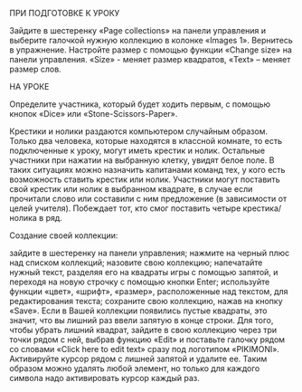 ПРИ ПОДГОТОВКЕ К УРОКУ

Зайдите в шестеренку «Page collections» на панели управления и выберите галочкой нужную коллекцию в колонке «Images 1». Вернитесь в упражнение. Настройте размер с помощью функции «Change size» на панели управления. «Size» - меняет размер квадратов, «Text» – меняет размер слов.

НА УРОКЕ

Определите участника, который будет ходить первым, с помощью кнопок «Dice» или «Stone-Scissors-Paper».

Крестики и нолики раздаются компьютером случайным образом. Только два человека, которые находятся в классной комнате, то есть подключенные к уроку, могут иметь крестик и нолик. Остальные участники при нажатии на выбранную клетку, увидят белое поле. В таких ситуациях можно назначить капитанами команд тех, у кого есть возможность ставить крестик или нолик. Участники могут поставить свой крестик или нолик в выбранном квадрате, в случае если прочитали слово или составили с ним предложение (в зависимости от целей учителя). Побеждает тот, кто смог поставить четыре крестика/нолика в ряд.

Создание своей коллекции:

зайдите в шестеренку на панели управления;
нажмите на черный плюс над списком коллекций;
назовите свою коллекцию;
напечатайте нужный текст, разделяя его на квадраты игры с помощью запятой, и переходя на новую строчку с помощью кнопки Enter;
используйте функции «цвет», «шрифт», «размер», расположенные над текстом, для редактирования текста;
сохраните свою коллекцию, нажав на кнопку «Save».
Если в Вашей коллекции появились пустые квадраты, это значит, что вы лишний раз ввели запятую в конце строки. Для того, чтобы убрать лишний квадрат, зайдите в свою коллекцию через три точки рядом с ней, выбрав функцию «Edit» и поставьте галочку рядом со словами «Click here to edit text» сразу под логотипом «PIKIMONI». Активируйте курсор рядом с лишней запятой и удалите ее. Таким образом можно удалять любой элемент, но только для каждого символа надо активировать курсор каждый раз.
